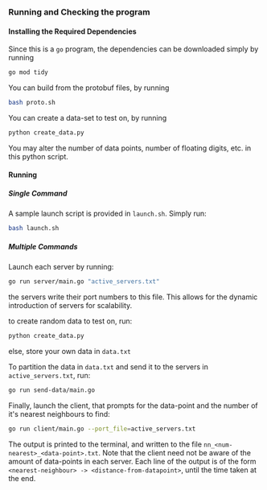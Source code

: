 ### Running and Checking the program

#### Installing the Required Dependencies
Since this is a `go` program, the dependencies can be downloaded simply by running

```sh
go mod tidy
```

You can build from the protobuf files, by running 
```sh
bash proto.sh
```

You can create a data-set to test on, by running
```sh
python create_data.py
```
You may alter the number of data points, number of floating digits, etc. in this python script. 

#### Running
##### Single Command
A sample launch script is provided in `launch.sh`. Simply run:
```sh
bash launch.sh
```

##### Multiple Commands
Launch each server by running:
```sh
go run server/main.go "active_servers.txt"
```
the servers write their port numbers to this file. This allows for the dynamic introduction of servers for scalability. 

to create random data to test on, run:
```sh
python create_data.py
```
else, store your own data in `data.txt`

To partition the data in `data.txt` and send it to the servers in `active_servers.txt`, run:
```sh
go run send-data/main.go
```

Finally, launch the client, that prompts for the data-point and the number of it's nearest neighbours to find:
```sh
go run client/main.go --port_file=active_servers.txt
```

The output is printed to the terminal, and written to the file `nn_<num-nearest>_<data-point>.txt`. Note that the client need not be aware of the amount of data-points in each server. 
Each line of the output is of the form `<nearest-neighbour> -> <distance-from-datapoint>`, until the time taken at the end. 
